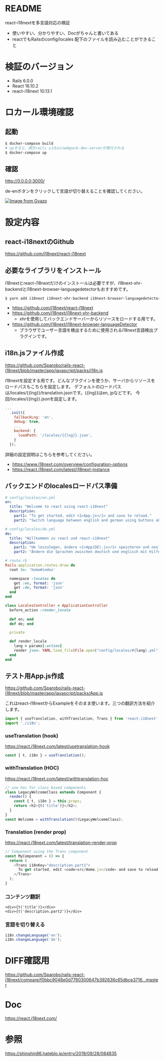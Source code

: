 # README
react-i18nextを多言語対応の検証

- 使いやすい、分かりやすい、Docがちゃんと書いてある
- reactでもRailsのconfig/locales 配下のファイルを読み込むことができること

# 検証のバージョン

- Rails 6.0.0
- React 16.10.2
- react-i18next 10.13.1

# ロカール環境確認

## 起動
```sh
$ docker-compose build
# upすると、両方rails sとbin/webpack-dev-serverが実行される
$ docker-compose up
```
## 確認

http://0.0.0.0:3000/

de-enボタンをクリックして言語が切り替えることを確認してください。

[![Image from Gyazo](https://i.gyazo.com/d4af5ff6fa63d62fc9d611aaeb65311b.gif)](https://gyazo.com/d4af5ff6fa63d62fc9d611aaeb65311b)

# 設定内容

## react-i18nextのGithub 
https://github.com/i18next/react-i18next

## 必要なライブラリをインストール

i18nextとreact-i18nextだけのインストールは必要ですが、i18next-xhr-backendとi18next-browser-languagedetectorもおすすめです。
```sh
$ yarn add i18next i18next-xhr-backend i18next-browser-languagedetector react-i18next
```
- https://github.com/i18next/react-i18next
- https://github.com/i18next/i18next-xhr-backend
  -  xhrを使用してバックエンドサーバーからリソースをロードする用です。
- https://github.com/i18next/i18next-browser-languageDetector
  - ブラウザでユーザー言語を検出するために使用されるi18next言語検出プラグインです。

## i18n.jsファイル作成
https://github.com/Sparobo/rails-react-i18next/blob/master/app/javascript/packs/i18n.js

i18nextを設定する用です。どんなプラグインを使うか、サーバからリソースをロードパスもこちらを設定します。
デフォルトのロードパスは/locales/{{lng}}/translation.jsonです。{{lng}}はen, jpなどです。
今回/locales/{{lng}}.jsonを設定します。

```javascript
...
  .init({
    fallbackLng: 'en',
    debug: true,
    ...
    backend: {
      loadPath: '/locales/{{lng}}.json',
    }
  });
```
詳細の設定説明はこちらを参考してください。
- https://www.i18next.com/overview/configuration-options
- https://react.i18next.com/latest/i18next-instance

## バックエンドのlocalesロードパス準備

```yaml
# config/locales/en.yml
en:
  title: "Welcome to react using react-i18next"
  description:
    part1: "To get started, edit <1>App.js</1> and save to reload."
    part2: "Switch language between english and german using buttons above."
```

```yaml
# config/locales/de.yml
de:
  title: "Willkommen zu react und react-i18next"
  description:
    part1: "Um loszulegen, ändere <1>App(DE).js</1> speicheren und neuladen."
    part2: "Ändere die Sprachen zwischen deutsch und englisch mit Hilfe der beiden Schalter."
```

```ruby
# route.rb
Rails.application.routes.draw do
  root to: 'home#index'

  namespace :locales do
    get :en, format: 'json'
    get :de, format: 'json'
  end
end
```

```ruby
class LocalesController < ApplicationController
  before_action :render_locale
  
  def en; end
  def de; end

  private

  def render_locale
    lang = params[:action]
    render json: YAML.load_file(File.open("config/locales/#{lang}.yml"))[lang].to_json
  end
end
```

## テスト用App.js作成
https://github.com/Sparobo/rails-react-i18next/blob/master/app/javascript/packs/App.js

これはreact-i18nextからExampleをそのまま使います。三つの翻訳方法を紹介します。

```javascript
import { useTranslation, withTranslation, Trans } from 'react-i18next';
import './i18n';
```

### useTranslation (hook)
https://react.i18next.com/latest/usetranslation-hook

```javascript
const { t, i18n } = useTranslation();
```

### withTranslation (HOC)
https://react.i18next.com/latest/withtranslation-hoc

```javascript
// use hoc for class based components
class LegacyWelcomeClass extends Component {
  render() {
    const { t, i18n } = this.props;
    return <h2>{t('title')}</h2>;
  }
}
const Welcome = withTranslation()(LegacyWelcomeClass);
```

### Translation (render prop)
https://react.i18next.com/latest/translation-render-prop

```javascript
// Component using the Trans component
const MyComponent = () => {
  return (
    <Trans i18nKey="description.part1">
      To get started, edit <code>src/Home.js</code> and save to reload.
    </Trans>
  );
}
```

### コンテンツ翻訳
```
<div>{t('title')}</div>
<div>{t('description.part2')}</div>
```

### 言語を切り替える

```javascript
i18n.changeLanguage('en');
i18n.changeLanguage('de');
```

# DIFF確認用
https://github.com/Sparobo/rails-react-i18next/compare/f0bbc9048e0d7760300647b392636c65dbce3716...master

# Doc
https://react.i18next.com/

# 参照
https://shinshin86.hateblo.jp/entry/2019/09/28/084835
